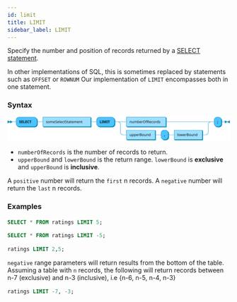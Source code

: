 ```yaml
---
id: limit
title: LIMIT
sidebar_label: LIMIT
---
```


Specify the number and position of records returned by a
[SELECT statement](sqlSelect.md).

In other implementations of SQL, this is sometimes replaced by statements such
as `OFFSET` or `ROWNUM` Our implementation of `LIMIT` encompasses both in one
statement.

### Syntax

![limit syntax](/static/img/doc/diagrams/limit.svg)

- `numberOfRecords` is the number of records to return.
- `upperBound` and `lowerBound` is the return range. `lowerBound` is
  **exclusive** and `upperBound` is **inclusive**.

A `positive` number will return the `first` n records. A `negative` number will
return the `last` n records.

### Examples

```sql title="First 5 results"
SELECT * FROM ratings LIMIT 5;
```

```sql title="Last 5 results"
SELECT * FROM ratings LIMIT -5;
```

```sql title="Range results - this will return records 3, 4 and 5"
ratings LIMIT 2,5;
```

`negative` range parameters will return results from the bottom of the table.
Assuming a table with `n` records, the following will return records between n-7
(exclusive) and n-3 (inclusive), i.e {n-6, n-5, n-4, n-3}

```sql title="Range results (negative)"
ratings LIMIT -7, -3;
```
